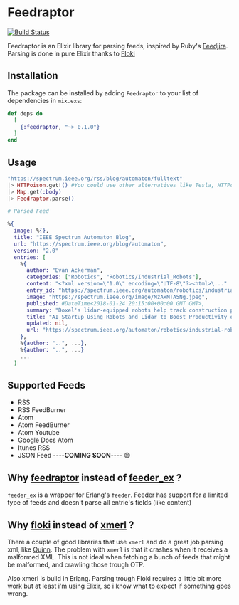 # Feedraptor

[![Build Status](https://travis-ci.org/merongivian/feedraptor.svg?branch=master)](https://travis-ci.org/merongivian/feedraptor/)

Feedraptor is an Elixir library for parsing feeds, inspired by Ruby's [Feedjira](https://github.com/feedjira/feedjira). Parsing is done in pure
Elixir thanks to [Floki](https://github.com/philss/floki)

## Installation

The package can be installed by adding `Feedraptor` to your list of dependencies in `mix.exs`:

```elixir
def deps do
  [
    {:feedraptor, "~> 0.1.0"}
  ]
end
```

## Usage

```elixir
"https://spectrum.ieee.org/rss/blog/automaton/fulltext"
|> HTTPoison.get!() #You could use other alternatives like Tesla, HTTPotion, HTTPipe, etc.
|> Map.get(:body)
|> Feedraptor.parse()

# Parsed Feed

%{
  image: %{},
  title: "IEEE Spectrum Automaton Blog",
  url: "https://spectrum.ieee.org/blog/automaton",
  version: "2.0"
  entries: [
    %{
      author: "Evan Ackerman",
      categories: ["Robotics", "Robotics/Industrial_Robots"],
      content: "<?xml version=\"1.0\" encoding=\"UTF-8\"?><html>\..."
      entry_id: "https://spectrum.ieee.org/automaton/robotics/industrial-robots/doxel-ai-startup-using-lidar-equipped-robots-on-construction-sites",
      image: "https://spectrum.ieee.org/image/MzAxMTA5Ng.jpeg",
      published: #DateTime<2018-01-24 20:15:00+00:00 GMT GMT>,
      summary: "Doxel's lidar-equipped robots help track construction projects and catch mistakes as they happen",
      title: "AI Startup Using Robots and Lidar to Boost Productivity on Construction Sites",
      updated: nil,
      url: "https://spectrum.ieee.org/automaton/robotics/industrial-robots/doxel-ai-startup-using-lidar-equipped-robots-on-construction-sites"
    },
    %{author: "..", ...},
    %{author: "..", ...}
    ...
  ]
```

## Supported Feeds

* RSS
* RSS FeedBurner
* Atom
* Atom FeedBurner
* Atom Youtube
* Google Docs Atom
* Itunes RSS
* JSON Feed ----**COMING SOON**---- 😅

## Why [feedraptor]( https://github.com/merongivian/Feedraptor) instead of [feeder_ex](https://github.com/manukall/feeder_ex) ?

`feeder_ex` is a wrapper for Erlang's `feeder`. Feeder has support for a limited type
of feeds and doesn't parse all entrie's fields (like content)

## Why [floki](https://github.com/philss/floki) instead of [xmerl](https://github.com/erlang-labs/xmerl) ?

There a couple of good libraries that use `xmerl` and do a great job parsing
xml, like [Quinn](https://github.com/nhu313/Quinn). The problem with `xmerl` is
that it crashes when it receives a malformed XML. This is not ideal when fetching a bunch of
feeds that might be malformed, and crawling those trough OTP.

Also xmerl is build in Erlang. Parsing trough Floki requires a little bit more work but at least i'm using Elixir,
so i know what to expect if something goes wrong.

